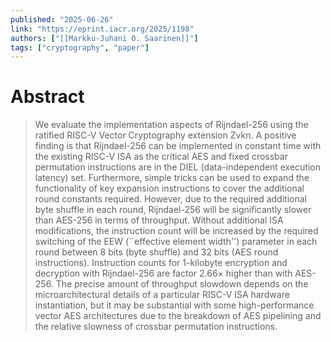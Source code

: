 ```yaml
---
published: "2025-06-26"
link: "https://eprint.iacr.org/2025/1198"
authors: ["[[Markku-Juhani O. Saarinen]]"]
tags: ["cryptography", "paper"]
---
```


# Abstract

> We evaluate the implementation aspects of Rijndael-256 using the ratified  RISC-V Vector Cryptography extension Zvkn. A positive finding is that Rijndael-256 can be implemented in constant time with the existing RISC-V ISA as the critical AES and fixed crossbar permutation instructions are in the DIEL (data-independent execution latency) set. Furthermore, simple tricks can be used to expand the functionality of key expansion instructions to cover the additional round constants required. However, due to the required additional byte shuffle in each round, Rijndael-256 will be significantly slower than AES-256 in terms of throughput. Without additional ISA modifications, the instruction count will be increased by the required switching of the  EEW (``effective element width'') parameter in each round between 8 bits (byte shuffle) and 32 bits (AES round instructions). Instruction counts for 1-kilobyte encryption and decryption with Rijndael-256 are factor $2.66\times$ higher than with AES-256. The precise amount of throughput slowdown depends on the microarchitectural details of a particular RISC-V ISA hardware instantiation, but it may be substantial with some high-performance vector AES architectures due to the breakdown of AES pipelining and the relative slowness of crossbar permutation instructions.